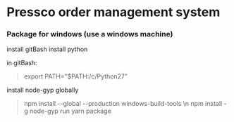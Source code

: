 <h1>Pressco order management system</h1>
    

<h3>Package for windows (use a windows machine)</h3>

install gitBash
install python

in gitBash:
> export PATH="$PATH:/c/Python27"

install node-gyp globally

> npm install --global --production windows-build-tools \\n
> npm install -g node-gyp
> run yarn package
